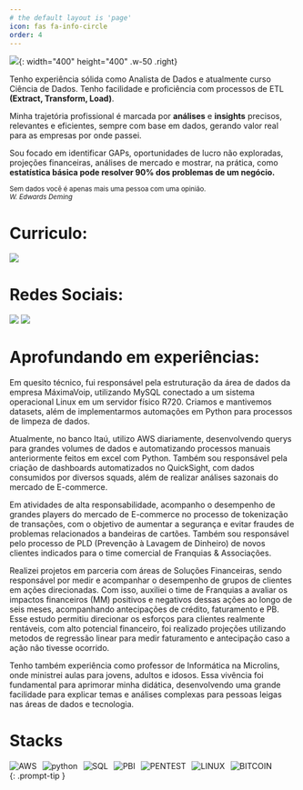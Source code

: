 ```yaml
---
# the default layout is 'page'
icon: fas fa-info-circle
order: 4
---
```



![](https://cdn.jsdelivr.net/gh/jony128/cdn@main/notebookimg2.png){: width="400" height="400" .w-50 .right}

Tenho experiência sólida como Analista de Dados e atualmente curso Ciência de Dados. Tenho facilidade e proficiência com processos de ETL **(Extract, Transform, Load)**.<br>

Minha trajetória profissional é marcada por **análises** e **insights** precisos, relevantes e eficientes, sempre com base em dados, gerando valor real para as empresas por onde passei.

Sou focado em identificar GAPs, oportunidades de lucro não exploradas, projeções financeiras, análises de mercado e mostrar, na prática, como **estatística básica pode resolver 90% dos problemas de um negócio.**

<sub>Sem dados você é apenas mais uma pessoa com uma opinião.<br> *W. Edwards Deming*</sub>

# Curriculo:

[![](https://img.shields.io/badge/PDF-D14836?style=for-the-badge&logo=PDF&logoColor=white)](https://cdn.jsdelivr.net/gh/jony128/cdn@main/resume_data2%20(1).pdf)

# Redes Sociais:  

[![](https://img.shields.io/badge/LinkedIn-0077B5?style=for-the-badge&logo=linkedin&logoColor=white)](https://www.linkedin.com/in/joao-vitor-145d3d/)
[![](https://img.shields.io/badge/Gmail-D14836?style=for-the-badge&logo=gmail&logoColor=white)](https://mail.google.com/mail/?view=cm&to=joaovitoramorim0001@gmail.com)


# Aprofundando em experiências:

Em quesito técnico, fui responsável pela estruturação da área de dados da empresa MáximaVoip, utilizando MySQL conectado a um sistema operacional Linux em um servidor físico R720. Criamos e mantivemos datasets, além de implementarmos automações em Python para processos de limpeza de dados.

Atualmente, no banco Itaú, utilizo AWS diariamente, desenvolvendo querys para grandes volumes de dados e automatizando processos manuais anteriormente feitos em excel com Python. Também sou responsável pela criação de dashboards automatizados no QuickSight, com dados consumidos por diversos squads, além de realizar análises sazonais do mercado de E-commerce.

Em atividades de alta responsabilidade, acompanho o desempenho de grandes players do mercado de E-commerce no processo de tokenização de transações, com o objetivo de aumentar a segurança e evitar fraudes de problemas relacionados a bandeiras de cartões. Também sou responsável pelo processo de PLD (Prevenção à Lavagem de Dinheiro) de novos clientes indicados para o time comercial de Franquias & Associações.

Realizei projetos em parceria com áreas de Soluções Financeiras, sendo responsável por medir e acompanhar o desempenho de grupos de clientes em ações direcionadas. Com isso, auxiliei o time de Franquias a avaliar os impactos financeiros (MM) positivos e negativos dessas ações ao longo de seis meses, acompanhando antecipações de crédito, faturamento e PB. Esse estudo permitiu direcionar os esforços para clientes realmente rentáveis, com alto potencial financeiro, foi realizado projeções utilizando metodos de regressão linear para medir faturamento e antecipação caso a ação não tivesse ocorrido. 

Tenho também experiência como professor de Informática na Microlins, onde ministrei aulas para jovens, adultos e idosos. Essa vivência foi fundamental para aprimorar minha didática, desenvolvendo uma grande facilidade para explicar temas e análises complexas para pessoas leigas nas áreas de dados e tecnologia.


# Stacks 
<div style="text-align: left; display: flex; flex-wrap: wrap; gap: 10px;">
    <img src="https://img.icons8.com/?size=64&amp;id=33039&amp;format=png&amp;color=7950F2" alt="AWS">
    <img src="https://img.icons8.com/?size=64&amp;id=6DuoGHb03MQm&amp;format=png&amp;color=7950F2" alt="python">
    <img src="https://img.icons8.com/?size=64&amp;id=B3VgW5sZRz8U&amp;format=png&amp;color=7950F2" alt="SQL">
    <img src="https://img.icons8.com/?size=64&amp;id=70667&amp;format=png&amp;color=7950F2" alt="PBI">
    <img src="https://img.icons8.com/?size=64&amp;id=6LNIYS1zWvw7&amp;format=png&amp;color=7950F2" alt="PENTEST">
    <img src="https://img.icons8.com/?size=64&amp;id=HF4xGsjDERHf&amp;format=png&amp;color=7950F2" alt="LINUX">
    <img src="https://img.icons8.com/?size=64&id=24455&format=png&color=f7931a" alt="BITCOIN">
</div>
<!-- > Add Markdown syntax content to file `_tabs/about.md`{: .filepath } and it will show up on this page. -->
{: .prompt-tip }